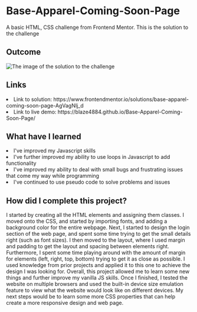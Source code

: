 # Base-Apparel-Coming-Soon-Page
A basic HTML, CSS challenge from Frontend Mentor. This is the solution to the challenge

<h2> Outcome </h2>

<img src="https://i.imgur.com/E4WGjwA.png" alt="The image of the solution to the challenge">

<h2> Links </h2>

<li> Link to solution: https://www.frontendmentor.io/solutions/base-apparel-coming-soon-page-AgVagNIj_d </li>
<li> Link to live demo: https://blaze4884.github.io/Base-Apparel-Coming-Soon-Page/ </li>

<h2> What have I learned </h2>

<li> I've improved my Javascript skills </li>
<li> I've further improved my ability to use loops in Javascript to add functionality </li>
<li> I've improved my ability to deal with small bugs and frustrating issues that come my way while programming </li>
<li> I've continued to use pseudo code to solve problems and issues </li>

<h2> How did I complete this project? </h2>

<p> I started by creating all the HTML elements and assigning them classes. I moved onto the CSS, and started by importing fonts, and adding a background color for the entire webpage. Next, I started to design the login section of the web page, and spent some time trying to get the small details right (such as font sizes). I then moved to the layout, where I used margin and padding to get the layout and spacing between elements right. Furthermore, I spent some time playing around with the amount of margin for elements (left, right, top, bottom) trying to get it as close as possible. I used knowledge from prior projects and applied it to this one to achieve the design I was looking for. Overall, this project allowed me to learn some new things and further improve my vanilla JS skills. Once I finished, I tested the website on multiple browsers and used the built-in device size emulation feature to view what the website would look like on different devices. My next steps would be to learn some more CSS properties that can help create a more responsive design and web page. </p>
